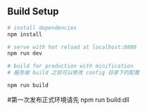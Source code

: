 
## Build Setup

``` bash
# install dependencies
npm install

# serve with hot reload at localhost:8080
npm run dev

# build for production with minification
# 服务端 build 之前可以修改 config 目录下的配置

npm run build
```
#第一次发布正式环境请先 npm run build:dll